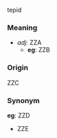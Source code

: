 tepid
### Meaning
+ _adj_: ZZA
    + __eg__: ZZB

### Origin

ZZC

### Synonym

__eg__: ZZD

+ ZZE


